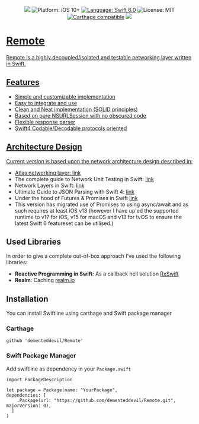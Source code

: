 <p align="center">
    <img src="https://img.shields.io/cocoapods/v/Remote.svg?style=flat" />
    <img src="https://img.shields.io/badge/platform-iOS%2010%2B-blue.svg?style=flat" alt="Platform: iOS 10+" />
    <a href="https://developer.apple.com/swift"><img src="https://img.shields.io/badge/Swift-6.0-orange.svg?style=flat" alt="Language: Swift 6.0" /></a>
    <img src="http://img.shields.io/badge/license-MIT-lightgrey.svg?style=flat" alt="License: MIT" />
    <a href="https://github.com/Carthage/Carthage"><img src="https://img.shields.io/badge/Carthage-compatible-4BC51D.svg?style=flat" alt="Carthage compatible" /></a>
    <a href="https://twitter.com/dev4jam"><img src="http://img.shields.io/badge/contact-@dev4jam-blue.svg?style=flat"/></a>
    <a href="https://img.shields.io/twitter/follow/espadrine.svg?style=social&label=Follow"</a>
</p>

# Remote

Remote is a highly decoupled/isolated and testable networking layer written in Swift.

## Features

- Simple and customizable implementation
- Easy to integrate and use
- Clean and Neat implementation (SOLID principles)
- Based on pure NSURLSession with no obscured code
- Flexible response parser
- Swift4 Codable/Decodable protocols oriented

## Architecture Design

Current version is based upon the network architecture design described in:

- Atlas networking layer: [link](https://medium.com/iquii/atlas-an-unified-approach-to-mobile-development-cycle-networking-layer-a5ccb064181a)
- The complete guide to Network Unit Testing in Swift: [link](https://medium.com/flawless-app-stories/the-complete-guide-to-network-unit-testing-in-swift-db8b3ee2c327)
- Network Layers in Swift: [link](http://danielemargutti.com/2017/09/10/how-to-write-networking-layer-in-swift-2nd-version/)
- Ultimate Guide to JSON Parsing with Swift 4: [link](https://benscheirman.com/2017/06/swift-json/)
- Under the hood of Futures & Promises in Swift [link](https://www.swiftbysundell.com/posts/under-the-hood-of-futures-and-promises-in-swift)
- This version has migrated use of Promises to using async/await and as such requires at least iOS v13 (however I have up'ed the supported runtime to v17 for iOS, v15 for macOS and v13 for tvOS to ensure the latest Swift 6 featureset can be utilised.)

## Used Libraries

In order to give a complete out-of-box approach I’ve used the following libraries:

* **Reactive Programming in Swift**: As a callback hell solution [RxSwift](https://github.com/ReactiveX/RxSwift)
* **Realm**: Caching [realm.io](https://realm.io)

## Installation
You can install Swiftline using carthage and Swift package manager

### Carthage
```
github 'dementeddevil/Remote'
```

### Swift Package Manager
Add swiftline as dependency in your `Package.swift`

```
import PackageDescription

let package = Package(name: "YourPackage",
dependencies: [
    .Package(url: "https://github.com/dementeddevil/Remote.git", majorVersion: 0),
  ]
)
```

<a name="requirements" />

